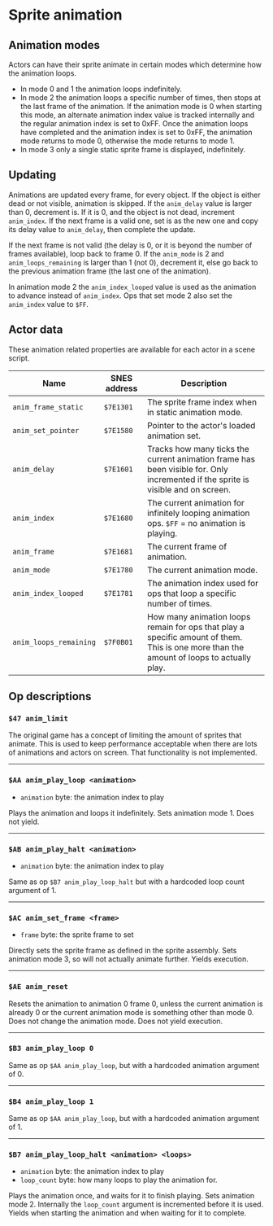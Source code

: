 # Sprite animation

## Animation modes

Actors can have their sprite animate in certain modes which determine how the animation loops.

- In mode 0 and 1 the animation loops indefinitely.
- In mode 2 the animation loops a specific number of times, then stops at the last frame of the animation. If the
animation mode is 0 when starting this mode, an alternate animation index value is tracked internally and the regular
animation index is set to 0xFF. Once the animation loops have completed and the animation index is set to 0xFF, the
animation mode returns to mode 0, otherwise the mode returns to mode 1.
- In mode 3 only a single static sprite frame is displayed, indefinitely.

## Updating

Animations are updated every frame, for every object. If the object is either dead or not visible, animation is
skipped. If the `anim_delay` value is larger than 0, decrement is. If it is 0, and the object is not dead, increment
`anim_index`. If the next frame is a valid one, set is as the new one and copy its delay value to `anim_delay`, then
complete the update.

If the next frame is not valid (the delay is 0, or it is beyond the number of frames available), loop back to frame 0.
If the `anim_mode` is 2 and `anim_loops_remaining` is larger than 1 (not 0), decrement it, else go back to the previous
animation frame (the last one of the animation).

In animation mode 2 the `anim_index_looped` value is used as the animation to advance instead of `anim_index`. Ops that set
mode 2 also set the `anim_index` value to `$FF`.

## Actor data

These animation related properties are available for each actor in a scene script.

| Name                   | SNES address | Description                                                                                                                              |
|------------------------|--------------|------------------------------------------------------------------------------------------------------------------------------------------|
| `anim_frame_static`    | `$7E1301`    | The sprite frame index when in static animation mode.                                                                                    |
| `anim_set_pointer`     | `$7E1580`    | Pointer to the actor's loaded animation set.                                                                                             |
| `anim_delay`           | `$7E1601`    | Tracks how many ticks the current animation frame has been visible for. Only incremented if the sprite is visible and on screen.         |
| `anim_index`           | `$7E1680`    | The current animation for infinitely looping animation ops. `$FF` = no animation is playing.                                             |
| `anim_frame`           | `$7E1681`    | The current frame of animation.                                                                                                          |
| `anim_mode`            | `$7E1780`    | The current animation mode.                                                                                                              |
| `anim_index_looped`    | `$7E1781`    | The animation index used for ops that loop a specific number of times.                                                                   |
| `anim_loops_remaining` | `$7F0B01`    | How many animation loops remain for ops that play a specific amount of them. This is one more than the amount of loops to actually play. |

## Op descriptions

### `$47 anim_limit`

The original game has a concept of limiting the amount of sprites that animate. This is used to keep performance
acceptable when there are lots of animations and actors on screen. That functionality is not implemented.

---

### `$AA anim_play_loop <animation>`

- `animation` byte: the animation index to play

Plays the animation and loops it indefinitely. Sets animation mode 1. Does not yield.

---

### `$AB anim_play_halt <animation>`

- `animation` byte: the animation index to play

Same as op `$B7 anim_play_loop_halt` but with a hardcoded loop count argument of 1.

---

### `$AC anim_set_frame <frame>`

- `frame` byte: the sprite frame to set

Directly sets the sprite frame as defined in the sprite assembly. Sets animation mode 3, so will not actually
animate further. Yields execution.

---

### `$AE anim_reset`

Resets the animation to animation 0 frame 0, unless the current animation is already 0 or the current animation mode is
something other than mode 0. Does not change the animation mode. Does not yield execution.

---

### `$B3 anim_play_loop 0`

Same as op `$AA anim_play_loop`, but with a hardcoded animation argument of 0.

---

### `$B4 anim_play_loop 1`

Same as op `$AA anim_play_loop`, but with a hardcoded animation argument of 1.

---

### `$B7 anim_play_loop_halt <animation> <loops>`

- `animation` byte: the animation index to play
- `loop_count` byte: how many loops to play the animation for.

Plays the animation once, and waits for it to finish playing. Sets animation mode 2. Internally the `loop_count`
argument is incremented before it is used. Yields when starting the animation and when waiting for it to complete.
